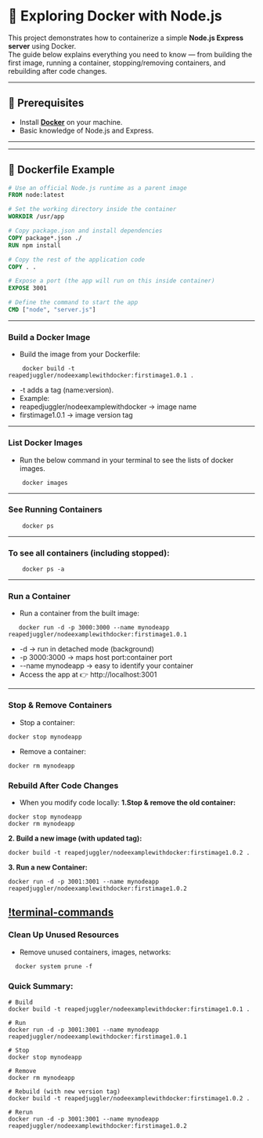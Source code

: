# 🚀 Exploring Docker with Node.js

This project demonstrates how to containerize a simple **Node.js Express server** using Docker.  
The guide below explains everything you need to know — from building the first image, running a container, stopping/removing containers, and rebuilding after code changes.

---

## 📌 Prerequisites
- Install **[Docker](https://docs.docker.com/get-docker/)** on your machine.
- Basic knowledge of Node.js and Express.

---



---

## 🐳 Dockerfile Example

```dockerfile
# Use an official Node.js runtime as a parent image
FROM node:latest

# Set the working directory inside the container
WORKDIR /usr/app

# Copy package.json and install dependencies
COPY package*.json ./
RUN npm install

# Copy the rest of the application code
COPY . .

# Expose a port (the app will run on this inside container)
EXPOSE 3001

# Define the command to start the app
CMD ["node", "server.js"]
```
---


### Build a Docker Image
- Build the image from your Dockerfile:
```
    docker build -t reapedjuggler/nodeexamplewithdocker:firstimage1.0.1 .
```

 - -t adds a tag (name:version).
 - Example:
 - reapedjuggler/nodeexamplewithdocker → image name
 - firstimage1.0.1 → image version tag

--- 
### List Docker Images
- Run the below command in your terminal to see the lists of docker images.
```
    docker images
```

---

### See Running Containers
```
    docker ps
```
---

### To see all containers (including stopped):
```
    docker ps -a
```    
---

### Run a Container
 - Run a container from the built image:
 ```
    docker run -d -p 3000:3000 --name mynodeapp reapedjuggler/nodeexamplewithdocker:firstimage1.0.1
 ```

   - -d → run in detached mode (background)
   - -p 3000:3000 → maps host port:container port
   - --name mynodeapp → easy to identify your container
   - Access the app at 👉 http://localhost:3001

---

### Stop & Remove Containers
 - Stop a container:
 ```
 docker stop mynodeapp
```

 - Remove a container:
 ```
 docker rm mynodeapp
```

### Rebuild After Code Changes
 - When you modify code locally:
 **1.Stop & remove the old container:**
 ```
 docker stop mynodeapp
 docker rm mynodeapp
```

 **2. Build a new image (with updated tag):**
 ```
 docker build -t reapedjuggler/nodeexamplewithdocker:firstimage1.0.2 .
 ```
 **3. Run a new Container:**
 ```
 docker run -d -p 3001:3001 --name mynodeapp reapedjuggler/nodeexamplewithdocker:firstimage1.0.2
 ```
[!terminal-commands](images/rebuild.png)
---
 ### Clean Up Unused Resources
  - Remove unused containers, images, networks:
```
  docker system prune -f
```

### Quick Summary:

```
# Build
docker build -t reapedjuggler/nodeexamplewithdocker:firstimage1.0.1 .

# Run
docker run -d -p 3001:3001 --name mynodeapp reapedjuggler/nodeexamplewithdocker:firstimage1.0.1

# Stop
docker stop mynodeapp

# Remove
docker rm mynodeapp

# Rebuild (with new version tag)
docker build -t reapedjuggler/nodeexamplewithdocker:firstimage1.0.2 .

# Rerun
docker run -d -p 3001:3001 --name mynodeapp reapedjuggler/nodeexamplewithdocker:firstimage1.0.2
```